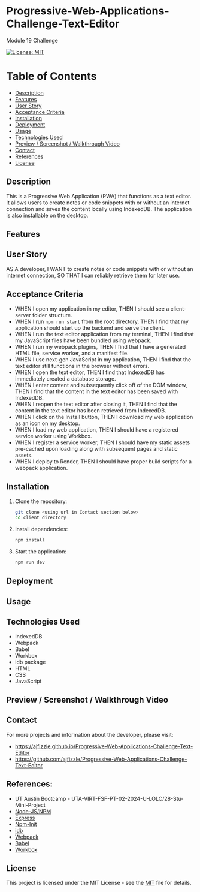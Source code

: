 # Progressive-Web-Applications-Challenge-Text-Editor

Module 19 Challenge

[![License: MIT](https://img.shields.io/badge/License-MIT-yellow.svg)](https://opensource.org/licenses/MIT)

# Table of Contents

- [Description](#description)
- [Features](#features)
- [User Story](#user-story)
- [Acceptance Criteria](#acceptance-criteria)
- [Installation](#installation)
- [Deployment](#deployment)
- [Usage](#usage)
- [Technologies Used](#technologies-used)
- [Preview / Screenshot / Walkthrough Video](#preview--screenshot--walkthrough-video)
- [Contact](#contact)
- [References](#references)
- [License](#license)

## Description

This is a Progressive Web Application (PWA) that functions as a text editor. It allows users to create notes or code snippets with or without an internet connection and saves the content locally using IndexedDB. The application is also installable on the desktop.

## Features

## User Story

AS A developer,
I WANT to create notes or code snippets with or without an internet connection,
SO THAT I can reliably retrieve them for later use.

## Acceptance Criteria

- WHEN I open my application in my editor, THEN I should see a client-server folder structure.
- WHEN I run `npm run start` from the root directory, THEN I find that my application should start up the backend and serve the client.
- WHEN I run the text editor application from my terminal, THEN I find that my JavaScript files have been bundled using webpack.
- WHEN I run my webpack plugins, THEN I find that I have a generated HTML file, service worker, and a manifest file.
- WHEN I use next-gen JavaScript in my application, THEN I find that the text editor still functions in the browser without errors.
- WHEN I open the text editor, THEN I find that IndexedDB has immediately created a database storage.
- WHEN I enter content and subsequently click off of the DOM window, THEN I find that the content in the text editor has been saved with IndexedDB.
- WHEN I reopen the text editor after closing it, THEN I find that the content in the text editor has been retrieved from IndexedDB.
- WHEN I click on the Install button, THEN I download my web application as an icon on my desktop.
- WHEN I load my web application, THEN I should have a registered service worker using Workbox.
- WHEN I register a service worker, THEN I should have my static assets pre-cached upon loading along with subsequent pages and static assets.
- WHEN I deploy to Render, THEN I should have proper build scripts for a webpack application.

## Installation

1. Clone the repository:
   ```bash
   git clone <using url in Contact section below>
   cd client directory
   ```
2. Install dependencies:
   ```bash
   npm install
   ```
3. Start the application:
   ```bash
   npm run dev
   ```

## Deployment

## Usage

## Technologies Used

- IndexedDB
- Webpack
- Babel
- Workbox
- idb package
- HTML
- CSS
- JavaScript

## Preview / Screenshot / Walkthrough Video

## Contact

For more projects and information about the developer, please visit:

- https://ajfizzle.github.io/Progressive-Web-Applications-Challenge-Text-Editor
- https://github.com/ajfizzle/Progressive-Web-Applications-Challenge-Text-Editor

## References:

- UT Austin Bootcamp - UTA-VIRT-FSF-PT-02-2024-U-LOLC/28-Stu-Mini-Project
- [Node-JS/NPM](https://docs.npmjs.com/downloading-and-installing-node-js-and-npm)
- [Express](https://expressjs.com/en/starter/installing.html)
- [Npm-Init](https://docs.npmjs.com/cli/v10/commands/npm-init)
- [idb](https://www.npmjs.com/package/idb)
- [Webpack](https://webpack.js.org/)
- [Babel](https://babeljs.io/)
- [Workbox](https://developers.google.com/web/tools/workbox)

## License

This project is licensed under the MIT License - see the [MIT](LICENSE) file for details.
